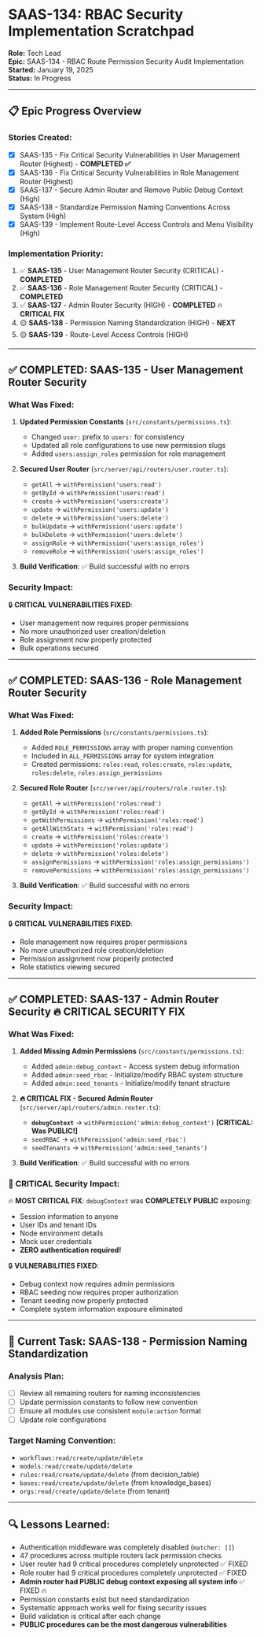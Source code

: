 # SAAS-134: RBAC Security Implementation Scratchpad

**Role:** Tech Lead  
**Epic:** SAAS-134 - RBAC Route Permission Security Audit Implementation  
**Started:** January 19, 2025  
**Status:** In Progress

---

## 📋 **Epic Progress Overview**

### **Stories Created:**
- [X] SAAS-135 - Fix Critical Security Vulnerabilities in User Management Router (Highest) - **COMPLETED ✅**
- [X] SAAS-136 - Fix Critical Security Vulnerabilities in Role Management Router (Highest)  
- [X] SAAS-137 - Secure Admin Router and Remove Public Debug Context (High)
- [X] SAAS-138 - Standardize Permission Naming Conventions Across System (High)
- [X] SAAS-139 - Implement Route-Level Access Controls and Menu Visibility (High)

### **Implementation Priority:**
1. ✅ **SAAS-135** - User Management Router Security (CRITICAL) - **COMPLETED**
2. ✅ **SAAS-136** - Role Management Router Security (CRITICAL) - **COMPLETED**
3. ✅ **SAAS-137** - Admin Router Security (HIGH) - **COMPLETED** 🔥 **CRITICAL FIX**
4. 🟡 **SAAS-138** - Permission Naming Standardization (HIGH) - **NEXT**
5. 🟡 **SAAS-139** - Route-Level Access Controls (HIGH)

---

## ✅ **COMPLETED: SAAS-135 - User Management Router Security**

### **What Was Fixed:**
1. **Updated Permission Constants** (`src/constants/permissions.ts`):
   - Changed `user:` prefix to `users:` for consistency
   - Updated all role configurations to use new permission slugs
   - Added `users:assign_roles` permission for role management

2. **Secured User Router** (`src/server/api/routers/user.router.ts`):
   - `getAll` → `withPermission('users:read')`
   - `getById` → `withPermission('users:read')`
   - `create` → `withPermission('users:create')`
   - `update` → `withPermission('users:update')`
   - `delete` → `withPermission('users:delete')`
   - `bulkUpdate` → `withPermission('users:update')`
   - `bulkDelete` → `withPermission('users:delete')`
   - `assignRole` → `withPermission('users:assign_roles')`
   - `removeRole` → `withPermission('users:assign_roles')`

3. **Build Verification**: ✅ Build successful with no errors

### **Security Impact:**
🔒 **CRITICAL VULNERABILITIES FIXED**:
- User management now requires proper permissions
- No more unauthorized user creation/deletion
- Role assignment now properly protected
- Bulk operations secured

---

## ✅ **COMPLETED: SAAS-136 - Role Management Router Security**

### **What Was Fixed:**
1. **Added Role Permissions** (`src/constants/permissions.ts`):
   - Added `ROLE_PERMISSIONS` array with proper naming convention
   - Included in `ALL_PERMISSIONS` array for system integration
   - Created permissions: `roles:read`, `roles:create`, `roles:update`, `roles:delete`, `roles:assign_permissions`

2. **Secured Role Router** (`src/server/api/routers/role.router.ts`):
   - `getAll` → `withPermission('roles:read')`
   - `getById` → `withPermission('roles:read')`
   - `getWithPermissions` → `withPermission('roles:read')`
   - `getAllWithStats` → `withPermission('roles:read')`
   - `create` → `withPermission('roles:create')`
   - `update` → `withPermission('roles:update')`
   - `delete` → `withPermission('roles:delete')`
   - `assignPermissions` → `withPermission('roles:assign_permissions')`
   - `removePermissions` → `withPermission('roles:assign_permissions')`

3. **Build Verification**: ✅ Build successful with no errors

### **Security Impact:**
🔒 **CRITICAL VULNERABILITIES FIXED**:
- Role management now requires proper permissions
- No more unauthorized role creation/deletion
- Permission assignment now properly protected
- Role statistics viewing secured

---

## ✅ **COMPLETED: SAAS-137 - Admin Router Security** 🔥 **CRITICAL SECURITY FIX**

### **What Was Fixed:**
1. **Added Missing Admin Permissions** (`src/constants/permissions.ts`):
   - Added `admin:debug_context` - Access system debug information
   - Added `admin:seed_rbac` - Initialize/modify RBAC system structure
   - Added `admin:seed_tenants` - Initialize/modify tenant structure

2. **🔥 CRITICAL FIX - Secured Admin Router** (`src/server/api/routers/admin.router.ts`):
   - **`debugContext`** → `withPermission('admin:debug_context')` **[CRITICAL: Was PUBLIC!]**
   - `seedRBAC` → `withPermission('admin:seed_rbac')`
   - `seedTenants` → `withPermission('admin:seed_tenants')`

3. **Build Verification**: ✅ Build successful with no errors

### **🚨 CRITICAL Security Impact:**
🔥 **MOST CRITICAL FIX**: `debugContext` was **COMPLETELY PUBLIC** exposing:
- Session information to anyone
- User IDs and tenant IDs
- Node environment details
- Mock user credentials
- **ZERO authentication required!**

🔒 **VULNERABILITIES FIXED**:
- Debug context now requires admin permissions
- RBAC seeding now requires proper authorization
- Tenant seeding now properly protected
- Complete system information exposure eliminated

---

## 🚀 **Current Task: SAAS-138 - Permission Naming Standardization**

### **Analysis Plan:**
- [ ] Review all remaining routers for naming inconsistencies
- [ ] Update permission constants to follow new convention
- [ ] Ensure all modules use consistent `module:action` format
- [ ] Update role configurations

### **Target Naming Convention:**
- `workflows:read/create/update/delete`
- `models:read/create/update/delete`
- `rules:read/create/update/delete` (from decision_table)
- `bases:read/create/update/delete` (from knowledge_bases)
- `orgs:read/create/update/delete` (from tenant)

---

## 🔍 **Lessons Learned:**
- Authentication middleware was completely disabled (`matcher: []`)
- 47 procedures across multiple routers lack permission checks
- User router had 9 critical procedures completely unprotected ✅ FIXED
- Role router had 9 critical procedures completely unprotected ✅ FIXED
- **Admin router had PUBLIC debug context exposing all system info** ✅ FIXED 🔥
- Permission constants exist but need standardization
- Systematic approach works well for fixing security issues
- Build validation is critical after each change
- **PUBLIC procedures can be the most dangerous vulnerabilities** 